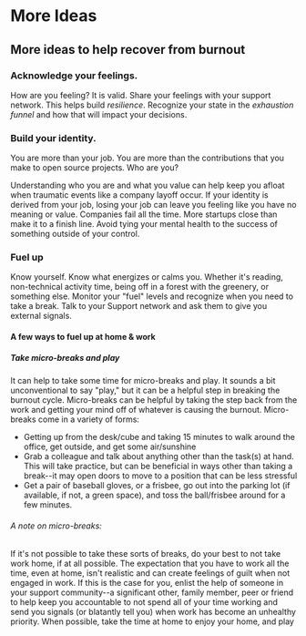 More Ideas
==========

More ideas to help recover from burnout
---------------------------------------

### Acknowledge your feelings.

How are you feeling? It is valid. Share your feelings with your support
network. This helps build *resilience*. Recognize your state in the
*exhaustion funnel* and how that will impact your decisions.

### Build your identity.

You are more than your job. You are more than the contributions that you
make to open source projects. Who are you?

Understanding who you are and what you value can help keep you afloat
when traumatic events like a company layoff occur. If your identity is
derived from your job, losing your job can leave you feeling like you
have no meaning or value. Companies fail all the time. More startups
close than make it to a finish line. Avoid tying your mental health to
the success of something outside of your control.

### Fuel up

Know yourself. Know what energizes or calms you. Whether it's reading,
non-technical activity time, being off in a forest with the greenery, or
something else. Monitor your "fuel" levels and recognize when you need
to take a break. Talk to your Support network and ask them to give you
external signals.

#### A few ways to fuel up at home & work

##### Take micro-breaks and play

It can help to take some time for micro-breaks and play. It sounds a bit
unconventional to say "play," but it can be a helpful step in breaking
the burnout cycle. Micro-breaks can be helpful by taking the step back
from the work and getting your mind off of whatever is causing the
burnout. Micro-breaks come in a variety of forms:

-   Getting up from the desk/cube and taking 15 minutes to walk around
    the office, get outside, and get some air/sunshine
-   Grab a colleague and talk about anything other than the task(s) at
    hand. This will take practice, but can be beneficial in ways other
    than taking a break--it may open doors to move to a position that
    can be less stressful
-   Get a pair of baseball gloves, or a frisbee, go out into the parking
    lot (if available, if not, a green space), and toss the ball/frisbee
    around for a few minutes.

###### A note on micro-breaks:

If it's not possible to take these sorts of breaks, do your best to not
take work home, if at all possible. The expectation that you have to
work all the time, even at home, isn't realistic and can create feelings
of guilt when not engaged in work. If this is the case for you, enlist
the help of someone in your support community--a significant other,
family member, peer or friend to help keep you accountable to not spend
all of your time working and send you signals (or blatantly tell you)
when work has become an unhealthy priority. When possible, take the time
at home to enjoy your home, and play